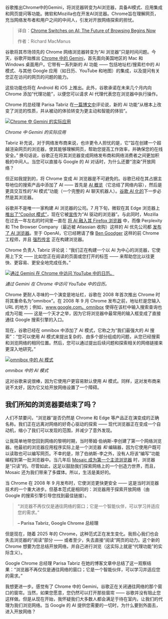 <!--
title: Chrome 拥抱 AI：浏览器的未来，由此开启
cover: https://cdn.thenewstack.io/media/2025/09/f907ffc4-chrome-curtains2.jpg
summary: 谷歌推出Chrome中的Gemini，将浏览器转变为AI浏览器，具备AI模式、应用集成和网页提问等功能。微软和Mozilla也在开发AI浏览器。Chrome旨在理解网页，充当网络发布者和用户之间的中间人，引发对开放网络探索的担忧。
-->

谷歌推出Chrome中的Gemini，将浏览器转变为AI浏览器，具备AI模式、应用集成和网页提问等功能。微软和Mozilla也在开发AI浏览器。Chrome旨在理解网页，充当网络发布者和用户之间的中间人，引发对开放网络探索的担忧。

> 译自：[Chrome Switches on AI: The Future of Browsing Begins Now](https://thenewstack.io/chrome-switches-on-ai-the-future-of-browsing-begins-now/)
> 
> 作者：Richard MacManus

谷歌将其市场领先的 Chrome 网络浏览器转变为“AI 浏览器”只是时间问题。今天，谷歌开始推出 [Chrome 中的 Gemini](https://gemini.google/overview/gemini-in-chrome/)，首先面向美国地区的 Mac 和 Windows 桌面用户。它带有一系列新的 AI 功能 —— 包括地址栏/搜索栏中的 AI 模式、与其他 Google 应用（如日历、YouTube 和地图）的集成，以及提问有关您正在访问的网页的问题的能力。

这些功能也将在 Android 和 iOS 上推出。此外，谷歌承诺在未来几个月内向 Chrome 添加“代理功能”，以便您可以请求 AI 代理代表您在浏览器中执行操作。

Chrome 的总经理 Parisa Tabriz 在[一篇博文中](https://blog.google/products/chrome/chrome-reimagined-with-ai/)评论说，新的 AI 功能“从根本上改变了浏览的性质，并从被动的体验转变为更主动和智能的体验”。

[![Chrome 中 Gemini 的实际应用](https://cdn.thenewstack.io/media/2025/09/4d3b83f7-chrome-ai-sep25b.jpg)](https://cdn.thenewstack.io/media/2025/09/4d3b83f7-chrome-ai-sep25b.jpg)

*Chrome 中 Gemini 的实际应用*

Tabriz 补充说，对于网络发布商来说，也许更令人担忧的是，它“旨在创建一个超越渲染网页的浏览器，使其能够理解网页，帮助您提高工作效率，并确保您的在线安全。” 换句话说，谷歌正在将其浏览器变成网络发布商和网络消费者之间更加积极的中间人。当您可以直接与 Google 的 AI 对话时，为什么还要“渲染”开放网络？

但正如我提到的，将 Chrome 变成 AI 浏览器是不可避免的。谷歌已经在其占据主导地位的搜索产品中添加了 AI —— 首先是 [AI 概览](https://thenewstack.io/google-ai-overviews-and-citations-tips-for-web-publishers/)（它总结了网络内容），然后是更具交互性的“AI 模式”功能（一个完整的 AI 聊天机器人）。[谷歌 AI 化的](https://thenewstack.io/is-ai-the-ultimate-version-of-google-as-larry-page-wanted/)下一步必然是其浏览器。

谷歌并不是唯一一家构建 AI 浏览器的公司。7 月下旬，微软在其 Edge 浏览器上[推出了“Copilot 模式”](https://www.reuters.com/business/microsoft-launches-ai-based-copilot-mode-edge-browser-2025-07-28/)，现在它被[宣传](https://www.microsoft.com/en-us/edge/)为“AI 驱动的浏览器”。与此同时，Mozilla 在过去一年左右的时间里一直在 [将 AI 融入其 Firefox 浏览器](https://blog.mozilla.org/en/firefox/firefox-ai/speeding-up-firefox-local-ai-runtime/) 中，而像 Perplexity 和 The Browser Company（最近被 Atlassian 收购）这样的 AI 优先公司都 [发布了 AI 浏览器](https://thenewstack.io/ai-browsers-dias-chat-based-ui-and-the-future-of-the-web/)。至于 OpenAI，它已经聘请了像 [Ben Goodger](https://www.linkedin.com/in/bengoodger/) 这样的前 Chrome 工程师，并且 [强烈传言](https://www.reuters.com/business/media-telecom/openai-release-web-browser-challenge-google-chrome-2025-07-09/) 正在构建浏览器。

Chrome 负责人 Tabriz 评论说：“我们正在构建一个以 AI 为中心的浏览器，它使用上下文 —— 比如您正在阅读的页面或您打开的标签 —— 来帮助您比以往更快、更容易、更安全地完成任务。”

[![通过 Gemini 在 Chrome 中访问 YouTube 中的日历。](https://cdn.thenewstack.io/media/2025/09/a3a1e8fd-chrome-youtube-calendar.jpg)](https://cdn.thenewstack.io/media/2025/09/a3a1e8fd-chrome-youtube-calendar.jpg)

*通过 Gemini 在 Chrome 中访问 YouTube 中的日历。*

Chrome 更耐人寻味的一个演变是地址栏，谷歌在 2008 年首次推出 Chrome 时将其重命名为“omnibox”。在 2008 年 9 月 Chrome 发布之前，地址栏是您输入 URL 的地方；例如，www.google.com。omnibox 使得在该栏中输入搜索查询也成为可能 —— 这是一个天才之举，因为它将浏览器中最常用的输入框变成了直接通往 Google 搜索引擎的入口。

现在，谷歌已经在 omnibox 中添加了 AI 模式，它称之为“我们最强大的 AI 搜索”：“您可以使用 AI 模式来提出复杂的、由多个部分组成的问题，从您已经搜索和浏览网络的相同位置。然后，您可以通过提出后续问题和探索相关的网络链接来更深入地研究。”

[![omnibox 中的 AI 模式](https://cdn.thenewstack.io/media/2025/09/c2889dfa-chrome-ai-sep25a.jpg)](https://cdn.thenewstack.io/media/2025/09/c2889dfa-chrome-ai-sep25a.jpg)

*omnibox 中的 AI 模式*

这对谷歌来说很棒，因为它使用户更容易默认使用 AI 模式。同样，这对发布商来说不太好，因为它又给开放网络设置了一个障碍。

## 我们所知的浏览器要结束了吗？

人们不禁要问，“浏览器”是否仍然是 Chrome 和 Edge 等产品正在演变成的正确名称。我们正在远离对网络的好奇心驱动的探索 —— 现代浏览器正在变成一个自动机，缩小了我们可以发现的范围，并减少了意外发现。

让我简单地带您回到网络的黎明时期，当时蒂姆·伯纳斯-李创建了第一个网络浏览器。他最初的浏览器应用程序实际上是一个浏览器 *和* 编辑器，因为它使用户既可以读取也可以编写网页。不幸的是，除了伯纳斯-李之外，没有人将该“编写”功能编程到第一批浏览器中。当几年后 [Mosaic 成为第一个主流浏览器](https://cybercultural.com/p/1993-mosaic-launches-and-the-web-is-set-free/) 时，浏览器是“只读”的。尽管如此，这足以鼓励我们探索网络上的一个创造力世界，而且，Mosaic 还为我们带来了多媒体。所以，生活是美好的。

当 Chrome 在 2008 年 9 月发布时，它使浏览更快更安全 —— 这是当时浏览器技术的一个重大进步。但基本范式是相同的：浏览器用于探索开放网络（由 Google 的搜索引擎引导您找到最佳链接）。

> “浏览器不再仅仅是通往网络的窗口；它是一个智能伙伴，可以学习并适应您的需求。”
> 
> **– Parisa Tabriz, Google Chrome 总经理**

但是现在，随着 2025 年的 Chrome，这种范式正在发生变化。我担心我们也会失去浏览器的“阅读”部分 —— 或者至少，失去直接“阅读”网页的动力。这个新的 Chrome 想要为您总结开放网络，并自己进行浏览（这实际上就是“代理功能”的实际含义）。

Google Chrome 总经理 Parisa Tabriz 在她的博客文章中总结了这一观察结果：“浏览器不再仅仅是通往网络的窗口；它是一个智能伙伴，可以学习并适应您的需求。”

我想更进一步。感觉有了 Chrome 中的 Gemini，谷歌正在关闭通往网络的那个窗口的窗帘。当然，如果您愿意，您仍然可以打开那些窗帘 —— 谷歌并没有阻止您这样做。但是从现在开始，我怀疑我们大多数人都会满足于待在室内，让我们的代理为我们浏览网络。当 Google 的 AI 提供您需要的一切时，为什么要到外面去，进入开放网络？